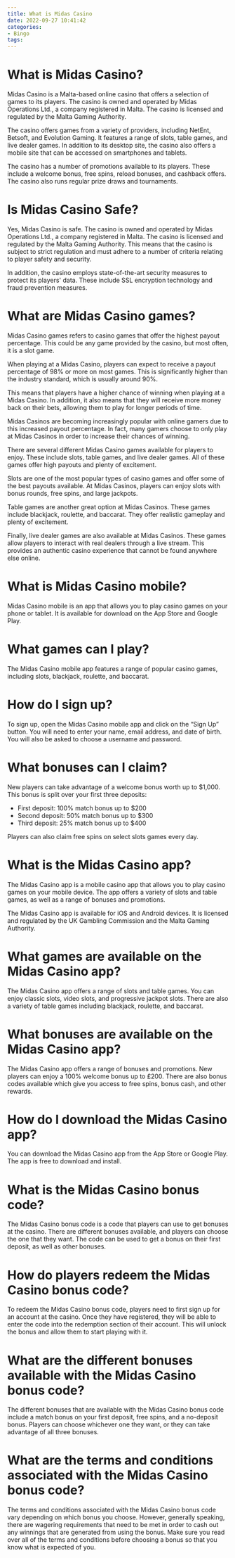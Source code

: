 ```yaml
---
title: What is Midas Casino
date: 2022-09-27 10:41:42
categories:
- Bingo
tags:
---
```



#  What is Midas Casino?

Midas Casino is a Malta-based online casino that offers a selection of games to its players. The casino is owned and operated by Midas Operations Ltd., a company registered in Malta. The casino is licensed and regulated by the Malta Gaming Authority. 

The casino offers games from a variety of providers, including NetEnt, Betsoft, and Evolution Gaming. It features a range of slots, table games, and live dealer games. In addition to its desktop site, the casino also offers a mobile site that can be accessed on smartphones and tablets. 

The casino has a number of promotions available to its players. These include a welcome bonus, free spins, reload bonuses, and cashback offers. The casino also runs regular prize draws and tournaments. 

# Is Midas Casino Safe?

Yes, Midas Casino is safe. The casino is owned and operated by Midas Operations Ltd., a company registered in Malta. The casino is licensed and regulated by the Malta Gaming Authority. This means that the casino is subject to strict regulation and must adhere to a number of criteria relating to player safety and security. 

In addition, the casino employs state-of-the-art security measures to protect its players' data. These include SSL encryption technology and fraud prevention measures.

#  What are Midas Casino games?

Midas Casino games refers to casino games that offer the highest payout percentage. This could be any game provided by the casino, but most often, it is a slot game.

When playing at a Midas Casino, players can expect to receive a payout percentage of 98% or more on most games. This is significantly higher than the industry standard, which is usually around 90%.

This means that players have a higher chance of winning when playing at a Midas Casino. In addition, it also means that they will receive more money back on their bets, allowing them to play for longer periods of time.

Midas Casinos are becoming increasingly popular with online gamers due to this increased payout percentage. In fact, many gamers choose to only play at Midas Casinos in order to increase their chances of winning.

There are several different Midas Casino games available for players to enjoy. These include slots, table games, and live dealer games. All of these games offer high payouts and plenty of excitement.

Slots are one of the most popular types of casino games and offer some of the best payouts available. At Midas Casinos, players can enjoy slots with bonus rounds, free spins, and large jackpots.

Table games are another great option at Midas Casinos. These games include blackjack, roulette, and baccarat. They offer realistic gameplay and plenty of excitement.

Finally, live dealer games are also available at Midas Casinos. These games allow players to interact with real dealers through a live stream. This provides an authentic casino experience that cannot be found anywhere else online.

#  What is Midas Casino mobile?

Midas Casino mobile is an app that allows you to play casino games on your phone or tablet. It is available for download on the App Store and Google Play.

# What games can I play?

The Midas Casino mobile app features a range of popular casino games, including slots, blackjack, roulette, and baccarat.

# How do I sign up?

To sign up, open the Midas Casino mobile app and click on the “Sign Up” button. You will need to enter your name, email address, and date of birth. You will also be asked to choose a username and password.

# What bonuses can I claim?

New players can take advantage of a welcome bonus worth up to $1,000. This bonus is split over your first three deposits:

- First deposit: 100% match bonus up to $200
- Second deposit: 50% match bonus up to $300
- Third deposit: 25% match bonus up to $400

Players can also claim free spins on select slots games every day.

#  What is the Midas Casino app?

The Midas Casino app is a mobile casino app that allows you to play casino games on your mobile device. The app offers a variety of slots and table games, as well as a range of bonuses and promotions.

The Midas Casino app is available for iOS and Android devices. It is licensed and regulated by the UK Gambling Commission and the Malta Gaming Authority.

# What games are available on the Midas Casino app?

The Midas Casino app offers a range of slots and table games. You can enjoy classic slots, video slots, and progressive jackpot slots. There are also a variety of table games including blackjack, roulette, and baccarat.

# What bonuses are available on the Midas Casino app?

The Midas Casino app offers a range of bonuses and promotions. New players can enjoy a 100% welcome bonus up to £200. There are also bonus codes available which give you access to free spins, bonus cash, and other rewards.

# How do I download the Midas Casino app?

You can download the Midas Casino app from the App Store or Google Play. The app is free to download and install.

#  What is the Midas Casino bonus code?

The Midas Casino bonus code is a code that players can use to get bonuses at the casino. There are different bonuses available, and players can choose the one that they want. The code can be used to get a bonus on their first deposit, as well as other bonuses.

# How do players redeem the Midas Casino bonus code?

To redeem the Midas Casino bonus code, players need to first sign up for an account at the casino. Once they have registered, they will be able to enter the code into the redemption section of their account. This will unlock the bonus and allow them to start playing with it.

# What are the different bonuses available with the Midas Casino bonus code?

The different bonuses that are available with the Midas Casino bonus code include a match bonus on your first deposit, free spins, and a no-deposit bonus. Players can choose whichever one they want, or they can take advantage of all three bonuses.

# What are the terms and conditions associated with the Midas Casino bonus code?

The terms and conditions associated with the Midas Casino bonus code vary depending on which bonus you choose. However, generally speaking, there are wagering requirements that need to be met in order to cash out any winnings that are generated from using the bonus. Make sure you read over all of the terms and conditions before choosing a bonus so that you know what is expected of you.